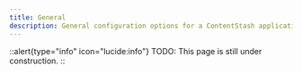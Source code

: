 ```yaml
---
title: General
description: General configuration options for a ContentStash application.
---
```


::alert{type="info" icon="lucide:info"}
TODO: This page is still under construction.
::
